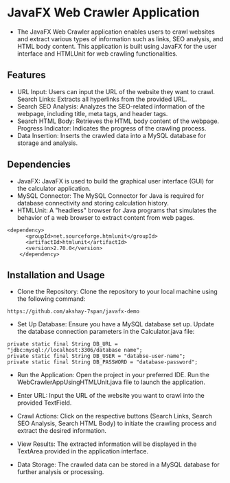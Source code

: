 
# JavaFX Web Crawler Application
- The JavaFX Web Crawler application enables users to crawl websites and extract various types of information such as links, SEO analysis, and HTML body content. This application is built using JavaFX for the user interface and HTMLUnit for web crawling functionalities.

## Features
- URL Input: Users can input the URL of the website they want to crawl.
  Search Links: Extracts all hyperlinks from the provided URL.
- Search SEO Analysis: Analyzes the SEO-related information of the webpage, including title, meta tags, and header tags.
- Search HTML Body: Retrieves the HTML body content of the webpage.
  Progress Indicator: Indicates the progress of the crawling process.
- Data Insertion: Inserts the crawled data into a MySQL database for storage and analysis.
## Dependencies
- JavaFX: JavaFX is used to build the graphical user interface (GUI) for the calculator application.
- MySQL Connector: The MySQL Connector for Java is required for database connectivity and storing calculation history.
- HTMLUnit: A "headless" browser for Java programs that simulates the behavior of a web browser to extract content from web pages.

```
<dependency>
      <groupId>net.sourceforge.htmlunit</groupId>
      <artifactId>htmlunit</artifactId>
      <version>2.70.0</version>
    </dependency>
```
## Installation and Usage
- Clone the Repository: Clone the repository to your local machine using the following command:


```https://github.com/akshay-7span/javafx-demo```

- Set Up Database: Ensure you have a MySQL database set up. Update the database connection parameters in the Calculator.java file:


```
private static final String DB_URL = "jdbc:mysql://localhost:3306/database name";
private static final String DB_USER = "databse-user-name";
private static final String DB_PASSWORD = "database-password";
```
- Run the Application: Open the project in your preferred IDE. Run the WebCrawlerAppUsingHTMLUnit.java file to launch the application.

- Enter URL: Input the URL of the website you want to crawl into the provided TextField.

- Crawl Actions: Click on the respective buttons (Search Links, Search SEO Analysis, Search HTML Body) to initiate the crawling process and extract the desired information.

- View Results: The extracted information will be displayed in the TextArea provided in the application interface.

- Data Storage: The crawled data can be stored in a MySQL database for further analysis or processing.
